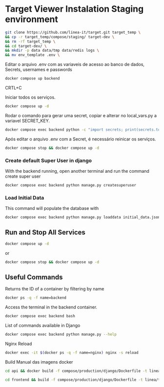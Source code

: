 # Target Viewer Instalation Staging environment


```bash
git clone https://github.com/linea-it/target.git target_temp \
&& cp -r target_temp/compose/staging/ target-dev \
&& rm -rf target_temp \
&& cd target-dev/ \
&& mkdir -p data data/tmp data/redis logs \
&& mv env_template .env \
```

Editar o arquivo .env com as variaveis de acesso ao banco de dados, Secrets, usernames e passwords

```bash
docker compose up backend
```
CRTL+C

Iniciar todos os serviços.

```bash
docker compose up -d
```

Rodar o comando para gerar uma secret, copiar e alterar no local_vars.py a variavel SECRET_KEY. 
```bash
docker compose exec backend python -c "import secrets; print(secrets.token_urlsafe())"
```

Após editar o arquivo .env com a Secret, é necessário reinicar os serviços. 

```bash
docker compose stop && docker compose up -d
```

### Create default Super User in django

With the backend running, open another terminal and run the command create super user

```bash
docker compose exec backend python manage.py createsuperuser
```

### Load Initial Data

This command will populate the database with
```bash
docker compose exec backend python manage.py loaddata initial_data.json
```

## Run and Stop All Services

```bash
docker compose up -d
```

or

```bash
docker compose stop && docker compose up -d
```

## Useful Commands

Returns the ID of a container by filtering by name

```bash
docker ps -q -f name=backend
```

Access the terminal in the backend container.

```bash
docker compose exec backend bash
```

List of commands available in Django

```bash
docker compose exec backend python manage.py --help
```

Nginx Reload

```bash
docker exec -it $(docker ps -q -f name=nginx) nginx -s reload
```

Build Manual das imagens docker
```bash
cd api && docker build -f compose/production/django/Dockerfile -t linea/target:backend_$(git describe --always) .

cd frontend && build -f compose/production/django/Dockerfile -t linea/target:frontend_$(git describe --always) .
```
